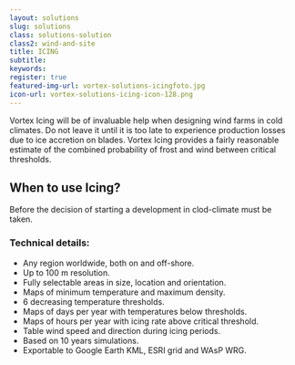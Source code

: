 ```yaml
---
layout: solutions
slug: solutions
class: solutions-solution
class2: wind-and-site
title: ICING
subtitle:
keywords: 
register: true
featured-img-url: vortex-solutions-icingfoto.jpg
icon-url: vortex-solutions-icing-icon-128.png
---
```


<p class="lead">Vortex Icing will be of invaluable help when designing wind farms in cold climates. Do not leave it until it is too late to experience production losses due to ice accretion on blades. Vortex Icing provides a fairly reasonable estimate of the combined probability of frost and wind between critical thresholds.</p>

## When to use Icing?

Before the decision of starting a development in clod-climate must be taken.

### Technical details:

- Any region worldwide, both on and off-shore.
- Up to 100 m resolution.
- Fully selectable areas in size, location and orientation.
- Maps of minimum temperature and maximum density.
- 6 decreasing temperature thresholds.
- Maps of days per year with temperatures below thresholds.
- Maps of hours per year with icing rate above critical threshold.
- Table wind speed and direction during icing periods.
- Based on 10 years simulations.
- Exportable to Google Earth KML, ESRI grid and WAsP WRG.